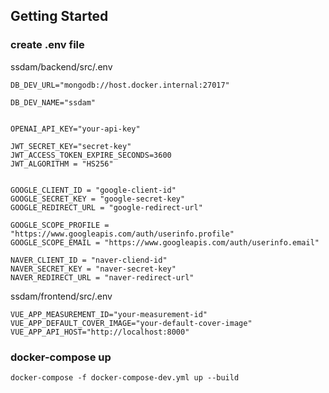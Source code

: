 ## Getting Started


### create .env file
ssdam/backend/src/.env
```
DB_DEV_URL="mongodb://host.docker.internal:27017"

DB_DEV_NAME="ssdam"


OPENAI_API_KEY="your-api-key"

JWT_SECRET_KEY="secret-key"
JWT_ACCESS_TOKEN_EXPIRE_SECONDS=3600
JWT_ALGORITHM = "HS256"


GOOGLE_CLIENT_ID = "google-client-id"
GOOGLE_SECRET_KEY = "google-secret-key"
GOOGLE_REDIRECT_URL = "google-redirect-url"

GOOGLE_SCOPE_PROFILE = "https://www.googleapis.com/auth/userinfo.profile"
GOOGLE_SCOPE_EMAIL = "https://www.googleapis.com/auth/userinfo.email"

NAVER_CLIENT_ID = "naver-cliend-id"
NAVER_SECRET_KEY = "naver-secret-key"
NAVER_REDIRECT_URL = "naver-redirect-url"
```

ssdam/frontend/src/.env
```
VUE_APP_MEASUREMENT_ID="your-measurement-id"
VUE_APP_DEFAULT_COVER_IMAGE="your-default-cover-image"
VUE_APP_API_HOST="http://localhost:8000"
```

### docker-compose up 
```
docker-compose -f docker-compose-dev.yml up --build
```